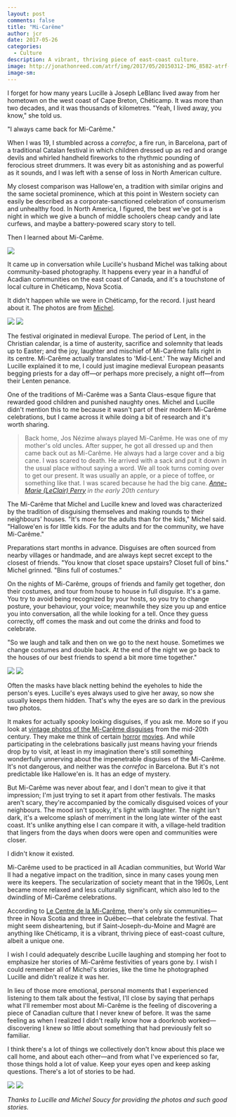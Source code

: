 ```yaml
---
layout: post
comments: false
title: "Mi-Carême"
author: jcr
date: 2017-05-26
categories:
  - Culture
description: A vibrant, thriving piece of east-coast culture.
image: http://jonathonreed.com/atrf/img/2017/05/20150312-IMG_8582-atrf-jcr-2000-web.jpg
image-sm:
---
```


I forget for how many years Lucille à Joseph LeBlanc lived away from her hometown on the west coast of Cape Breton, Chéticamp. It was more than two decades, and it was thousands of kilometres. "Yeah, I lived away, you know," she told us. 

"I always came back for Mi-Carême." 

When I was 19, I stumbled across a <i>correfoc</i>, a fire run, in Barcelona, part of a traditional Catalan festival in which children dressed up as red and orange devils and whirled handheld fireworks to the rhythmic pounding of ferocious street drummers. It was every bit as astonishing and as powerful as it sounds, and I was left with a sense of loss in North American culture.

My closest comparison was Hallowe'en, a tradition with similar origins and the same societal prominence, which at this point in Western society can easily be described as a corporate-sanctioned celebration of consumerism and unhealthy food. In North America, I figured, the best we've got is a night in which we give a bunch of middle schoolers cheap candy and late curfews, and maybe a battery-powered scary story to tell.

Then I learned about Mi-Carême.

<img src="http://jonathonreed.com/atrf/img/2017/05/20160228-2F4A2594-atrf-jcr-2000-web.jpg">

It came up in conversation while Lucille's husband Michel was talking about community-based photography. It happens every year in a handful of Acadian communities on the east coast of Canada, and it's a touchstone of local culture in Chéticamp, Nova Scotia.

It didn't happen while we were in Chéticamp, for the record. I just heard about it. The photos are from <a href="https://www.facebook.com/msoucy/?ref=br_rs">Michel</a>.

<img src="http://jonathonreed.com/atrf/img/2017/05/20150502-2F4A9471-Edit-atrf-jcr-2000-web.jpg">

<img src="http://jonathonreed.com/atrf/img/2017/05/IMG_8954-atrf-jcr-2000-web.jpg">

The festival originated in medieval Europe. The period of Lent, in the Christian calendar, is a time of austerity, sacrifice and solemnity that leads up to Easter; and the joy, laughter and mischief of Mi-Carême falls right in its centre. Mi-Carême actually translates to 'Mid-Lent.' The way Michel and Lucille explained it to me, I could just imagine medieval European peasants begging priests for a day off—or perhaps more precisely, a night off—from their Lenten penance.

One of the traditions of Mi-Carême was a Santa Claus-esque figure that rewarded good children and punished naughty ones. Michel and Lucille didn't mention this to me because it wasn't part of their modern Mi-Carême celebrations, but I came across it while doing a bit of research and it's worth sharing.

<blockquote>Back home, Jos Nézime always played Mi-Carême.  He was one of my mother's old uncles.  After supper, he got all dressed up and then came back out as Mi-Carême.  He always had a large cover and a big cane.  I was scared to death.  He arrived with a sack and put it down in the usual place without saying a word.  We all took turns coming over to get our present.  It was usually an apple, or a piece of toffee, or something like that.  I was scared because he had the big cane.
<cite><a href="http://www.ameriquefrancaise.org/en/article-310/Mid-Lent_Traditions_in_Acadia.html#5.1" target="blank">Anne-Marie (LeClair) Perry</a> in the early 20th century</cite></blockquote>

The Mi-Carême that Michel and Lucille knew and loved was characterized by the tradition of disguising themselves and making rounds to their neighbours' houses. "It's more for the adults than for the kids," Michel said. "Hallowe'en is for little kids. For the adults and for the community, we have Mi-Carême."

Preparations start months in advance. Disguises are often sourced from nearby villages or handmade, and are always kept secret except to the closest of friends. "You know that closet space upstairs? Closet full of bins." Michel grinned. "Bins full of costumes."

On the nights of Mi-Carême, groups of friends and family get together, don their costumes, and tour from house to house in full disguise. It's a game. You try to avoid being recognized by your hosts, so you try to change posture, your behaviour, your voice; meanwhile they size you up and entice you into conversation, all the while looking for a tell. Once they guess correctly, off comes the mask and out come the drinks and food to celebrate. 

"So we laugh and talk and then on we go to the next house. Sometimes we change costumes and double back. At the end of the night we go back to the houses of our best friends to spend a bit more time together."

<img src="http://jonathonreed.com/atrf/img/2017/05/20160228-2F4A2653-atrf-jcr-2000-web.jpg">

<img src="http://jonathonreed.com/atrf/img/2017/05/20160228-2F4A2649-atrf-jcr-2000-web.jpg">

Often the masks have black netting behind the eyeholes to hide the person's eyes. Lucille's eyes always used to give her away, so now she usually keeps them hidden. That's why the eyes are so dark in the previous two photos.

It makes for actually spooky looking disguises, if you ask me. More so if you look at <a href="https://goo.gl/images/LVVNDO" target="blank">vintage photos of the Mi-Carême disguises</a> from the mid-20th century. They make me think of certain <a href="https://goo.gl/images/qRxLDB" target="blank">horror</a> <a href="https://goo.gl/images/9ZyNws" target="blank">movies</a>. And while participating in the celebrations basically just means having your friends drop by to visit, at least in my imagination there's still something wonderfully unnerving about the impenetrable disguises of the Mi-Carême. It's not dangerous, and neither was the <i>correfoc</i> in Barcelona. But it's not predictable like Hallowe'en is. It has an edge of mystery. 

But Mi-Carême was never about fear, and I don't mean to give it that impression; I'm just trying to set it apart from other festivals. The masks aren't scary, they're accompanied by the comically disguised voices of your neighbours. The mood isn't spooky, it's light with laughter. The night isn't dark, it's a welcome splash of merriment in the long late winter of the east coast. It's unlike anything else I can compare it with, a village-held tradition that lingers from the days when doors were open and communities were closer.

I didn't know it existed.

Mi-Carême used to be practiced in all Acadian communities, but World War II had a negative impact on the tradition, since in many cases young men were its keepers. The secularization of society meant that in the 1960s, Lent became more relaxed and less culturally significant, which also led to the dwindling of Mi-Carême celebrations.

According to <a href="http://www.micareme.ca/" target="blank">Le Centre de la Mi-Carême</a>, there's only six communities—three in Nova Scotia and three in Québec—that celebrate the festival. That might seem disheartening, but if Saint-Joseph-du-Moine and Magré are anything like Chéticamp, it is a vibrant, thriving piece of east-coast culture, albeit a unique one.

I wish I could adequately describe Lucille laughing and stomping her foot to emphasize her stories of Mi-Carême festivities of years gone by. I wish I could remember all of Michel's stories, like the time he photographed Lucille and didn't realize it was her.

In lieu of those more emotional, personal moments that I experienced listening to them talk about the festival, I'll close by saying that perhaps what I'll remember most about Mi-Carême is the feeling of discovering a piece of Canadian culture that I never knew of before. It was the same feeling as when I realized I didn't really know how a doorknob worked—discovering I knew so little about something that had previously felt so familiar.

I think there's a lot of things we collectively don't know about this place we call home, and about each other—and from what I've experienced so far, those things hold a lot of value. Keep your eyes open and keep asking questions. There's a lot of stories to be had.

<img src="http://jonathonreed.com/atrf/img/2017/05/IMG_8967-atrf-jcr-2000-web.jpg">

<img src="http://jonathonreed.com/atrf/img/2017/05/IMG_8946-atrf-jcr-2000-web.jpg">

<i>Thanks to Lucille and Michel Soucy for providing the photos and such good stories.</i>